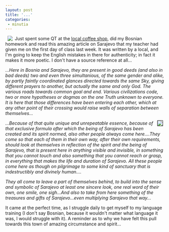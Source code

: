 ```yaml
---
layout: post
title: '...'
categories:
 - minutia
---
```


<img src="http://www.irex.org/images/sarajevo.jpg" align="left" hspace="7">Just spent some QT at the <a href="http://www.javashack.com/">local coffee shop</a>, did my Bosnian homework and read this amazing article on Sarajevo that my teacher had given me on the first day of class last week. It was written by a local, and I'm going to keep the English mistakes in there for authenticity; in fact it makes it more poetic. I don't have a source reference at all...

<i>...Here in Bosnia and Sarajevo, they are present in good deeds (and also in bad deeds) two and even three simultanious, of the same gender and alike, by partly faintly coordinated glances directed towards the same Sky, giving different prayers to another, but actually the same and only God. The various roads towards common goal and end. Various civilizations code, two or more hypotheses or dogmas on the one Truth unknown to everyone. It is here that those differences have been entering each other, which at any other point of their crossing would raise walls of separation between themselves...

<a href="http://digitalfilmmaker.net/SarajevoRoses/Sarajevo_Roses_main.html"><img src="http://digitalfilmmaker.net/SarajevoRoses/images/Big%20Sarajevo%20Rose.jpg" align="right" border="1" hspace="7"></a>...Because of that quite unique and unrepeatable essence, because of that exclusive formula after which the being of Sarajevo has been created and its spirit normed, also other people always come here....They come so that each of them in their own way, after their own requirements, should look at themselves in reflection of the spirit and the being of Sarajevo, that is present here in anything visible and invisible, in something that you cannot touch and also something that you cannot reach or grasp, in everything that makes the life and duration of Sarajevo. All these people come here as though on pilgrimage to some kind of sanctuary that is indestructibly and divinely human....

They all come to leave a part of themselves behind, to build into the sense and symbolic of Sarajevo at least one sincere look, one real word of their own, one smile, one sigh...And also to take from here something of the treasures and gifts of Sarajevo...even multiplying Sarajevo that way...</i>

It came at the perfect time, as I struggle daily to get myself to my language training (I don't say Bosnian, because it wouldn't matter what language it was, I would struggle with it). A reminder as to why we have felt this pull towards this town of amazing circumstance and spirit...

